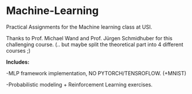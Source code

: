 # Machine-Learning

Practical Assignments for the Machine learning class at USI.

Thanks to Prof. Michael Wand and Prof. Jürgen Schmidhuber for this challenging course. (.. but maybe split the theoretical part into 4 different courses ;)


**Includes:**

-MLP framework implementation, NO PYTORCH/TENSROFLOW. (+MNIST)

-Probabilistic modeling + Reinforcement Learning exercises.


